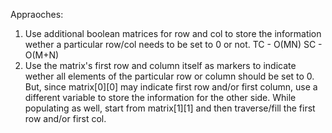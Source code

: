 Appraoches:
1. Use additional boolean matrices for row and col to store the information wether a particular row/col needs to be set to 0 or not. TC - O(MN) SC - O(M+N)
2. Use the matrix's first row and column itself as markers to indicate wether all elements of the particular row or column should be set to 0. But, since matrix[0][0] may indicate first row and/or first column, use a different variable to store the information for the other side. While populating as well, start from matrix[1][1] and then traverse/fill the first row and/or first col.